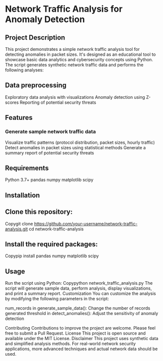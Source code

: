 # Network Traffic Analysis for Anomaly Detection

## Project Description
This project demonstrates a simple network traffic analysis tool for detecting anomalies in packet sizes. It's designed as an educational tool to showcase basic data analytics and cybersecurity concepts using Python.
The script generates synthetic network traffic data and performs the following analyses:

## Data preprocessing
Exploratory data analysis with visualizations
Anomaly detection using Z-scores
Reporting of potential security threats

## Features

### Generate sample network traffic data
Visualize traffic patterns (protocol distribution, packet sizes, hourly traffic)
Detect anomalies in packet sizes using statistical methods
Generate a summary report of potential security threats

## Requirements

Python 3.7+
pandas
numpy
matplotlib
scipy

## Installation

## Clone this repository:
Copygit clone https://github.com/your-username/network-traffic-analysis.git
cd network-traffic-analysis

## Install the required packages:
Copypip install pandas numpy matplotlib scipy


## Usage
Run the script using Python:
Copypython network_traffic_analysis.py
The script will generate sample data, perform analysis, display visualizations, and print a summary report.
Customization
You can customize the analysis by modifying the following parameters in the script:

num_records in generate_sample_data(): Change the number of records generated
threshold in detect_anomalies(): Adjust the sensitivity of anomaly detection

Contributing
Contributions to improve the project are welcome. Please feel free to submit a Pull Request.
License
This project is open source and available under the MIT License.
Disclaimer
This project uses synthetic data and simplified analysis methods. For real-world network security applications, more advanced techniques and actual network data should be used.
